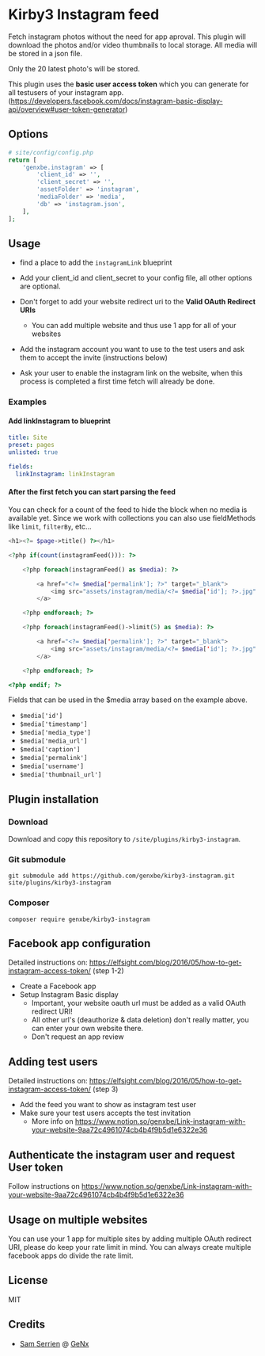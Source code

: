 # Kirby3 Instagram feed

Fetch instagram photos without the need for app aproval. This plugin will download the photos and/or video thumbnails to local storage. All media will be stored in a json file.

Only the 20 latest photo's will be stored.

This plugin uses the **basic user access token** which you can generate for all testusers of your instagram app. (https://developers.facebook.com/docs/instagram-basic-display-api/overview#user-token-generator)

## Options

```php
# site/config/config.php
return [
    'genxbe.instagram' => [
        'client_id' => '',
        'client_secret' => '',
        'assetFolder' => 'instagram',
        'mediaFolder' => 'media',
        'db' => 'instagram.json',
    ],
];
```

## Usage

* find a place to add the `instagramLink` blueprint

* Add your client_id and client_secret to your config file, all other options are optional.

* Don't forget to add your website redirect uri to the **Valid OAuth Redirect URIs**

    * You can add multiple website and thus use 1 app for all of your websites

* Add the instagram account you want to use to the test users and ask them to accept the invite (instructions below)

* Ask your user to enable the instagram link on the website, when this process is completed a first time fetch will already be done.

### Examples

#### Add linkInstagram to blueprint

```yaml
title: Site
preset: pages
unlisted: true

fields:
  linkInstagram: linkInstagram
```

#### After the first fetch you can start parsing the feed

You can check for a count of the feed to hide the block when no media is available yet.
Since we work with collections you can also use fieldMethods like `limit`, `filterBy`, etc...

```php
<h1><?= $page->title() ?></h1>

<?php if(count(instagramFeed())): ?>

    <?php foreach(instagramFeed() as $media): ?>

        <a href="<?= $media['permalink']; ?>" target="_blank">
            <img src="assets/instagram/media/<?= $media['id']; ?>.jpg" width="100" height="100" />
        </a>

    <?php endforeach; ?>

    <?php foreach(instagramFeed()->limit(5) as $media): ?>

        <a href="<?= $media['permalink']; ?>" target="_blank">
            <img src="assets/instagram/media/<?= $media['id']; ?>.jpg" width="100" height="100" />
        </a>

    <?php endforeach; ?>

<?php endif; ?>
```

Fields that can be used in the $media array based on the example above.

* `$media['id']`
* `$media['timestamp']`
* `$media['media_type']`
* `$media['media_url']`
* `$media['caption']`
* `$media['permalink']`
* `$media['username']`
* `$media['thumbnail_url']`

## Plugin installation

### Download

Download and copy this repository to `/site/plugins/kirby3-instagram`.

### Git submodule

```
git submodule add https://github.com/genxbe/kirby3-instagram.git site/plugins/kirby3-instagram
```

### Composer

```
composer require genxbe/kirby3-instagram
```

## Facebook app configuration

Detailed instructions on: https://elfsight.com/blog/2016/05/how-to-get-instagram-access-token/ (step 1-2)

* Create a Facebook app
* Setup Instagram Basic display
  * Important, your website oauth url must be added as a valid OAuth redirect URI!
  * All other url's (deauthorize & data deletion) don't really matter, you can enter your own website there.
  * Don't request an app review

## Adding test users

Detailed instructions on: https://elfsight.com/blog/2016/05/how-to-get-instagram-access-token/ (step 3)

* Add the feed you want to show as instagram test user
* Make sure your test users accepts the test invitation
  * More info on https://www.notion.so/genxbe/Link-instagram-with-your-website-9aa72c4961074cb4b4f9b5d1e6322e36

## Authenticate the instagram user and request User token

Follow instructions on https://www.notion.so/genxbe/Link-instagram-with-your-website-9aa72c4961074cb4b4f9b5d1e6322e36

## Usage on multiple websites

You can use your 1 app for multiple sites by adding multiple OAuth redirect URI, please do keep your rate limit in mind. You can always create multiple facebook apps do divide the rate limit.

## License

MIT

## Credits

- [Sam Serrien](https://github.com/samzzi) @ [GeNx](https://github.com/genxbe)
